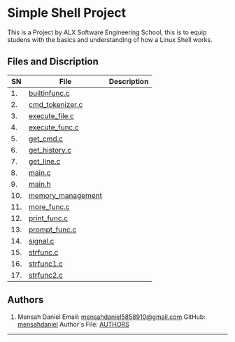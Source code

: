 # Simple Shell Project

This is a Project by ALX Software Engineering School, this is to equip studens with the basics and understanding of how a Linux Shell works.

## Files and Discription

| SN | File | Description |
| --- | ---- | ----------- |
| 1. | [builtinfunc.c](./builtinfunc.c) |  |
| 2. | [cmd\_tokenizer.c](./cmd_tokenizer.c) |  |
| 3. | [execute\_file.c](./execute_file.c) |  |
| 4. | [execute\_func.c](./execute_func.c) |  |
| 5. | [get\_cmd.c](./get_cmd.c) |  |
| 6. | [get\_history.c](./get_history.c) |  |
| 7. | [get\_line.c](./get_line.c) |  |
| 8. | [main.c](./main.c) |  |
| 9. | [main.h](./main.h) |  |
| 10. | [memory\_management](./memory_mangment.c) |  |
| 11. | [more\_func.c](./more_func.c) |  |
| 12. | [print\_func.c](./print_func.c) |  |
| 13. | [prompt\_func.c](./prompt_func.c) |  |
| 14. | [signal.c](./signal.c) |  |
| 15. | [strfunc.c](./strfunc.c) |  |
| 16. | [strfunc1.c](./strfunc1.c) |  |
| 17. | [strfunc2.c](./strfunc2.c) |  |

## Authors

1. Mensah Daniel
Email: [mensahdaniel5858910@gmail.com](mailto:mensahdaniel5858910@gmail.com)
GitHub: [mensahdaniel](https://github.com/mensahdaniel)
Author's File: [AUTHORS](./AUTHORS)

- - -

<br>
<br>
